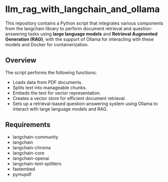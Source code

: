 # llm_rag_with_langchain_and_ollama

This repository contains a Python script that integrates various components from the langchain library to perform document retrieval and question-answering tasks using **large language models** and **Retrieval Augmented Generation (RAG)**, with the support of Ollama for interacting with these models and Docker for containerization.

## Overview

The script performs the following functions:
- Loads data from PDF documents.
- Splits text into manageable chunks.
- Embeds the text for vector representation.
- Creates a vector store for efficient document retrieval.
- Sets up a retrieval-based question-answering system using Ollama to interact with large language models and RAG.

## Requirements

- langchain-community
- langchain
- langchain-chroma
- langchain-core
- langchain-openai
- langchain-text-splitters
- fastembed
- pymupdf